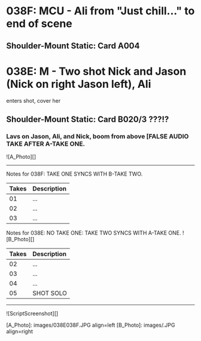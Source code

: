 # 038F: MCU - Ali from "Just chill..." to end of scene
## Shoulder-Mount Static: Card A004

# 038E: M - Two shot Nick and Jason (Nick on right Jason left), Ali
enters shot, cover her
## Shoulder-Mount Static: Card B020/3 ???!?

### Lavs on Jason, Ali, and Nick, boom from above [FALSE AUDIO TAKE AFTER A-TAKE ONE.

![A_Photo][]

----

Notes for 038F: TAKE ONE SYNCS WITH B-TAKE TWO.

| Takes | Description |
|:---|:----|
| 01 | ... |
| 02 | ... |
| 03 | ... |

Notes for 038E: NO TAKE ONE: TAKE TWO SYNCS WITH A-TAKE ONE.
![B_Photo][]

| Takes | Description |
|:---|:----|
| 02 | ... |
| 03 | ... |
| 04 | ... |
| 05 | SHOT SOLO |

----

![ScriptScreenshot][]


[A_Photo]:  images/038E038F.JPG align=left
[B_Photo]:  images/.JPG align=right
